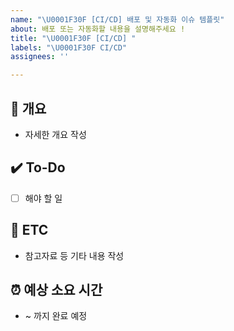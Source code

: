 ```yaml
---
name: "\U0001F30F [CI/CD] 배포 및 자동화 이슈 템플릿"
about: 배포 또는 자동화할 내용을 설명해주세요 !
title: "\U0001F30F [CI/CD] "
labels: "\U0001F30F CI/CD"
assignees: ''

---
```


## 📝 개요
- 자세한 개요 작성

## ✔️ To-Do
- [ ] 해야 할 일

## 👀 ETC
- 참고자료 등 기타 내용 작성

## ⏰ 예상 소요 시간
- ~ 까지 완료 예정

